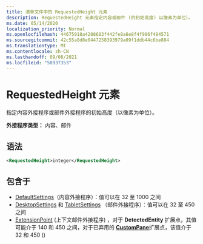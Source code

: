 ```yaml
---
title: 清单文件中的 RequestedHeight 元素
description: RequestedHeight 元素指定内容或邮件 (的初始高度) 以像素为单位）。
ms.date: 05/14/2020
localization_priority: Normal
ms.openlocfilehash: 44675918a4208683f442fe8a6e8f4f906f484571
ms.sourcegitcommit: 42c55a8d8e0447258393979a09f1ddb44c6be884
ms.translationtype: MT
ms.contentlocale: zh-CN
ms.lasthandoff: 09/08/2021
ms.locfileid: "58937353"
---
```

# <a name="requestedheight-element"></a>RequestedHeight 元素

指定内容外接程序或邮件外接程序的初始高度（以像素为单位）。

**外接程序类型：** 内容、邮件

## <a name="syntax"></a>语法

```XML
<RequestedHeight>integer</RequestedHeight>
```

## <a name="contained-in"></a>包含于

- [DefaultSettings](defaultsettings.md)（内容外接程序）：值可以在 32 至 1000 之间
- [DesktopSettings](desktopsettings.md) 和 [TabletSettings](tabletsettings.md) （邮件外接程序）：值可以在 32 至 450 之间
- [ExtensionPoint](extensionpoint.md) (上下文邮件外接程序) ，对于 **DetectedEntity** 扩展点，其值可能介于 140 和 450 之间，对于已弃用的 [**CustomPane**](https://developer.microsoft.com/outlook/blogs/make-your-add-ins-available-in-the-office-ribbon/)扩展点，该值介于 32 和 450 () 
